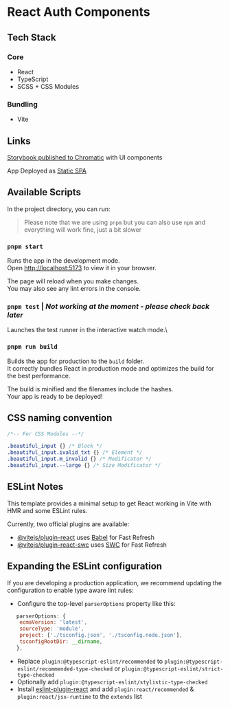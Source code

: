 # React Auth Components

## Tech Stack

### Core

- React
- TypeScript
- SCSS + CSS Modules

### Bundling

- Vite

## Links

[Storybook published to Chromatic](https://main--650d730a03965a33ff21d7d8.chromatic.com/?path=/story/form-button--primary) with UI components

App Deployed as [Static SPA](pure-js.github.io/auth-components/)

## Available Scripts

In the project directory, you can run:

> Please note that we are using `pnpm` but you can also use `npm` and everything will work fine, just a bit slower

### `pnpm start`

Runs the app in the development mode.\
Open [http://localhost:5173](http://localhost:5173) to view it in your browser.

The page will reload when you make changes.\
You may also see any lint errors in the console.

### `pnpm test` | _Not working at the moment - please check back later_

Launches the test runner in the interactive watch mode.\

### `pnpm run build`

Builds the app for production to the `build` folder.\
It correctly bundles React in production mode and optimizes the build for the best performance.

The build is minified and the filenames include the hashes.\
Your app is ready to be deployed!

## CSS naming convention

<!-- prettier-ignore -->
```css
/*-- For CSS Modules --*/

.beautiful_input {} /* Block */
.beautiful_input.ivalid_txt {} /* Element */
.beautiful_input.m_invalid {} /* Modificator */
.beautiful_input.--large {} /* Size Modificator */
```

## ESLint Notes

This template provides a minimal setup to get React working in Vite with HMR and some ESLint rules.

Currently, two official plugins are available:

- [@vitejs/plugin-react](https://github.com/vitejs/vite-plugin-react/blob/main/packages/plugin-react/README.md) uses [Babel](https://babeljs.io/) for Fast Refresh
- [@vitejs/plugin-react-swc](https://github.com/vitejs/vite-plugin-react-swc) uses [SWC](https://swc.rs/) for Fast Refresh

## Expanding the ESLint configuration

If you are developing a production application, we recommend updating the configuration to enable type aware lint rules:

- Configure the top-level `parserOptions` property like this:

```js
   parserOptions: {
    ecmaVersion: 'latest',
    sourceType: 'module',
    project: ['./tsconfig.json', './tsconfig.node.json'],
    tsconfigRootDir: __dirname,
   },
```

- Replace `plugin:@typescript-eslint/recommended` to `plugin:@typescript-eslint/recommended-type-checked` or `plugin:@typescript-eslint/strict-type-checked`
- Optionally add `plugin:@typescript-eslint/stylistic-type-checked`
- Install [eslint-plugin-react](https://github.com/jsx-eslint/eslint-plugin-react) and add `plugin:react/recommended` & `plugin:react/jsx-runtime` to the `extends` list
